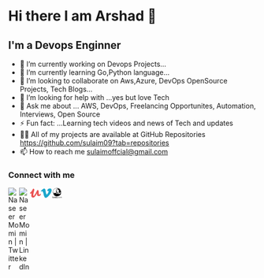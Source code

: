 # Hi there I am Arshad 👋


<!--

-->

<!--
**sulaim09/sulaim09** is a ✨ _special_ ✨ repository because its `README.md` (this file) appears on your GitHub profile.

Here are some ideas to get you started:

-->


##  I'm a Devops Enginner 

- 🔭 I’m currently working on Devops Projects...
- 🌱 I’m currently learning Go,Python language...
- 👯 I’m looking to collaborate on Aws,Azure, DevOps OpenSource Projects, Tech Blogs...
- 🤔 I’m looking for help with ...yes but love Tech 
- 💬 Ask me about ... AWS, DevOps, Freelancing Opportunites, Automation, Interviews, Open Source
- ⚡ Fun fact: ...Learning tech videos and news of Tech and updates
- 👨‍💻 All of my projects are available at GitHub Repositories https://github.com/sulaim09?tab=repositories
- 📫 How to reach me sulaimoffcial@gmail.com
 

<!--
-->
### Connect with me
<img align="left" alt="NaseerMomin | Twitter" width="22px"  src="https://cdn.jsdelivr.net/npm/simple-icons@v3/icons/twitter.svg" />
<img align="left" alt="NaseerMomin | LinkedIn" width="22px" src="https://cdn.jsdelivr.net/npm/simple-icons@v3/icons/linkedin.svg" />
<img align="left" alt="NaseerMomin | udemy" width="22px" src="https://github.com/NaseerMomin/NaseerMomin/blob/main/udemy/udemy.svg" />
<img align="left" alt="NaseerMomin | vimeo" width="22px" src="https://github.com/NaseerMomin/NaseerMomin/blob/main/vimeo/vimeo.svg" />
<img align="left" alt="NaseerMomin | lynda" width="22px" src="https://github.com/NaseerMomin/NaseerMomin/blob/main/lynda/lynda.svg" />



<!--
